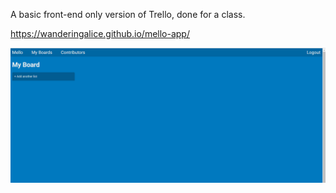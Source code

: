 A basic front-end only version of Trello, done for a class.

https://wanderingalice.github.io/mello-app/

![GitHub Logo](/MelloScreenshot.PNG)
